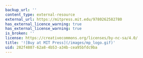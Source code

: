 ```yaml
---
backup_url: ''
content_type: external-resource
external_url: https://mitpress.mit.edu/9780262582780
has_external_licence_warning: true
has_external_license_warning: true
is_broken: ''
license: https://creativecommons.org/licenses/by-nc-sa/4.0/
title: '![Buy at MIT Press](/images/mp_logo.gif)'
uid: 282f4807-62a8-4b53-a34b-cea95bfdc9ba
---
```

